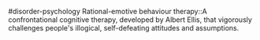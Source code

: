 #disorder-psychology 
Rational-emotive behaviour therapy::A confrontational cognitive therapy, developed by Albert Ellis, that vigorously challenges people's illogical, self-defeating attitudes and assumptions. 